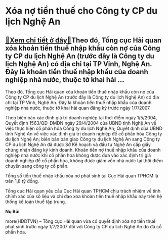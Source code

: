 Xóa nợ tiền thuế cho Công ty CP du lịch Nghệ An
===============================================

[:gift:Xem chi tiết ở đây:gift:](https://hddtvn.com/xoa-no-tien-thue-cho-cong-ty-cp-du-lich-nghe-an/)Theo đó, Tổng cục Hải quan xóa khoản tiền thuế nhập khẩu còn nợ của Công ty CP du lịch Nghệ An (trước đây là Công ty du lịch Nghệ An) có địa chỉ tại TP Vinh, Nghệ An. Đây là khoản tiền thuế nhập khẩu của doanh nghiệp nhà nước, thuộc tờ khai hải …
------------------------------------------------------------------------------------------------------------------------------------------------------------------------------------------------------------------------------------------------------


Theo đó, Tổng cục Hải quan xóa khoản tiền thuế nhập khẩu còn nợ của Công ty CP du lịch Nghệ An (trước đây là Công ty du lịch Nghệ An) có địa chỉ tại TP Vinh, Nghệ An. Đây là khoản tiền thuế nhập khẩu của doanh nghiệp nhà nước, thuộc tờ khai hải quan đăng ký trước ngày 1/7/2007.


Theo biên bản xác định giá trị doanh nghiệp tại thời điểm ngày 1/5/2004, Quyết định 1563/QĐ-ĐMDN ngày 29/4/2004 của UBND tỉnh Nghệ An về việc thực hiện cổ phần hóa Công ty du lịch Nghệ An; Quyết định của UBND tỉnh Nghệ An về việc xác định giá trị doanh nghiệp để cổ phần hóa Công ty du lịch Nghệ An; biên bản bàn giao Công ty du lịch Nghệ An sang Công ty CP du lịch Nghệ An đã được Sở Kế hoạch và đầu tư Nghệ An cấp giấy chứng nhận đăng ký kinh doanh. Khoản tiền nợ thuế nhập khẩu của doanh nghiệp nhà nước khi cổ phần hóa không được đưa vào xác định trị giá doanh nghiệp để cổ phần hóa, không được giảm vốn nhà nước tại thời điểm chuyển sang công ty cổ phần.


Tổng số tiền thuế nhập khẩu xóa nợ phát sinh tại Cục Hải quan TPHCM là trên 1,8 tỷ đồng.


Tổng cục Hải quan yêu cầu Cục Hải quan TPHCM chịu trách nhiệm về tính chính xác của số liệu và chỉ đạo xóa khoản tiền thuế nhập khẩu này trên hệ thống kế toán thuế tập trung.




**Nụ Bùi**



more(HDDTVN) – Tổng cục Hải quan vừa có quyết định xóa nợ tiền thuế phát sinh trước ngày 1/7/2007 đối với Công ty CP du lịch Nghệ An do đã cổ phần hóa.

